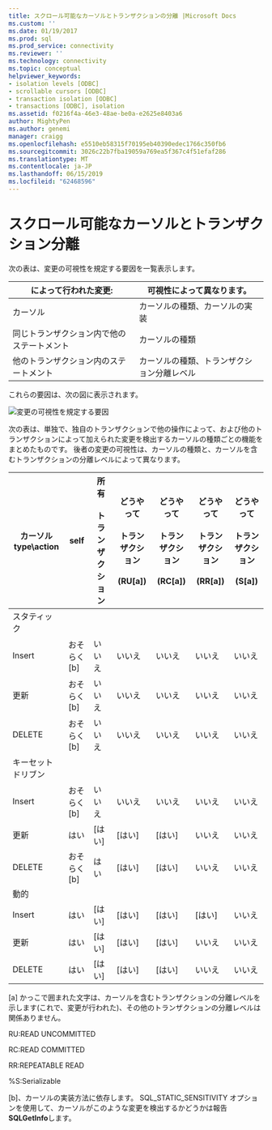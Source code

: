 ```yaml
---
title: スクロール可能なカーソルとトランザクションの分離 |Microsoft Docs
ms.custom: ''
ms.date: 01/19/2017
ms.prod: sql
ms.prod_service: connectivity
ms.reviewer: ''
ms.technology: connectivity
ms.topic: conceptual
helpviewer_keywords:
- isolation levels [ODBC]
- scrollable cursors [ODBC]
- transaction isolation [ODBC]
- transactions [ODBC], isolation
ms.assetid: f0216f4a-46e3-48ae-be0a-e2625e8403a6
author: MightyPen
ms.author: genemi
manager: craigg
ms.openlocfilehash: e5510eb58315f70195eb40390edec1766c350fb6
ms.sourcegitcommit: 3026c22b7fba19059a769ea5f367c4f51efaf286
ms.translationtype: MT
ms.contentlocale: ja-JP
ms.lasthandoff: 06/15/2019
ms.locfileid: "62468596"
---
```

# <a name="scrollable-cursors-and-transaction-isolation"></a>スクロール可能なカーソルとトランザクション分離
次の表は、変更の可視性を規定する要因を一覧表示します。  
  
|によって行われた変更:|可視性によって異なります。|  
|----------------------|----------------------------|  
|カーソル|カーソルの種類、カーソルの実装|  
|同じトランザクション内で他のステートメント|カーソルの種類|  
|他のトランザクション内のステートメント|カーソルの種類、トランザクション分離レベル|  
  
 これらの要因は、次の図に表示されます。  
  
 ![変更の可視性を規定する要因](../../../odbc/reference/develop-app/media/pr23.gif "pr23")  
  
 次の表は、単独で、独自のトランザクションで他の操作によって、および他のトランザクションによって加えられた変更を検出するカーソルの種類ごとの機能をまとめたものです。 後者の変更の可視性は、カーソルの種類と、カーソルを含むトランザクションの分離レベルによって異なります。  
  
|カーソル type\action|self|所有<br /><br /> トランザクション|どうやって<br /><br /> トランザクション<br /><br /> (RU[a])|どうやって<br /><br /> トランザクション<br /><br /> (RC[a])|どうやって<br /><br /> トランザクション<br /><br /> (RR[a])|どうやって<br /><br /> トランザクション<br /><br /> (S[a])|  
|-------------------------|----------|-----------------|----------------------------------|----------------------------------|----------------------------------|---------------------------------|  
|スタティック|||||||  
|Insert|おそらく [b]|いいえ|いいえ|いいえ|いいえ|いいえ|  
|更新|おそらく [b]|いいえ|いいえ|いいえ|いいえ|いいえ|  
|DELETE|おそらく [b]|いいえ|いいえ|いいえ|いいえ|いいえ|  
|キーセット ドリブン|||||||  
|Insert|おそらく [b]|いいえ|いいえ|いいえ|いいえ|いいえ|  
|更新|はい|[はい]|[はい]|[はい]|いいえ|いいえ|  
|DELETE|おそらく [b]|はい|[はい]|[はい]|いいえ|いいえ|  
|動的|||||||  
|Insert|はい|[はい]|[はい]|[はい]|[はい]|いいえ|  
|更新|はい|[はい]|[はい]|[はい]|いいえ|いいえ|  
|DELETE|はい|[はい]|[はい]|[はい]|いいえ|いいえ|  
  
 [a] かっこで囲まれた文字は、カーソルを含むトランザクションの分離レベルを示します(これで、変更が行われた)、その他のトランザクションの分離レベルは関係ありません。  
  
 RU:READ UNCOMMITTED  
  
 RC:READ COMMITTED  
  
 RR:REPEATABLE READ  
  
 %S:Serializable  
  
 [b]、カーソルの実装方法に依存します。 SQL_STATIC_SENSITIVITY オプションを使用して、カーソルがこのような変更を検出するかどうかは報告**SQLGetInfo**します。
